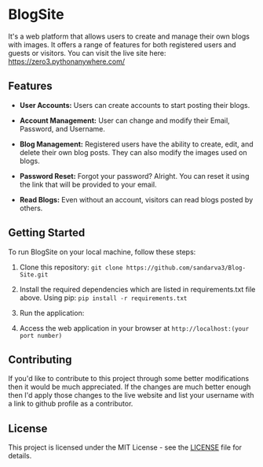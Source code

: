 # BlogSite

It's a web platform that allows users to create and manage their own blogs with images.
It offers a range of features for both registered users and guests or visitors. You can visit the live site here: https://zero3.pythonanywhere.com/


## Features

- **User Accounts:** Users can create accounts to start posting their blogs.

- **Account Management:** User can change and modify their Email, Password, and Username.

- **Blog Management:** Registered users have the ability to create, edit, and delete their own blog posts. They can also modify the images used on blogs.

- **Password Reset:** Forgot your password? Alright. You can reset it using the link that will be provided to your email.

- **Read Blogs:** Even without an account, visitors can read blogs posted by others.


## Getting Started

To run BlogSite on your local machine, follow these steps:

1. Clone this repository: `git clone https://github.com/sandarva3/Blog-Site.git`

2. Install the required dependencies which are listed in requirements.txt file above. Using pip: `pip install -r requirements.txt`

3. Run the application:

4. Access the web application in your browser at `http://localhost:(your port number)`


## Contributing

If you'd like to contribute to this project through some better modifications then it would be much appreciated. 
If the changes are much better enough then I'd apply those changes to the live website and list your username with a link to github profile as a contributor.


## License

This project is licensed under the MIT License - see the [LICENSE](LICENSE) file for details.

